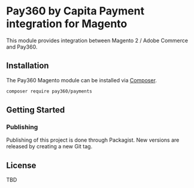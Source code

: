 # Pay360 by Capita Payment integration for Magento

This module provides integration between Magento 2 / Adobe Commerce and Pay360.

## Installation

The Pay360 Magento module can be installed via [Composer](https://getcomposer.org/).

```sh
composer require pay360/payments
```

## Getting Started


### Publishing

Publishing of this project is done through Packagist. New versions
are released by creating a new Git tag.

## License

TBD
